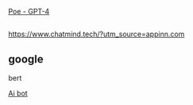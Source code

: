 [Poe - GPT-4](https://poe.com/gpt-4)

## 
https://www.chatmind.tech/?utm_source=appinn.com

## google
bert

[Ai bot](http://165.140.240.185:1028/)